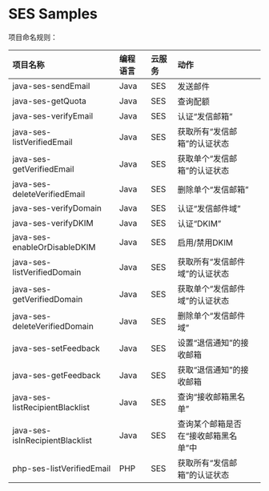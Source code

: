 # SES Samples

项目命名规则：

| 项目名称 | 编程语言 | 云服务 | 动作 |
| :-- | :-- | :-- | :-- |
| java-ses-sendEmail | Java | SES | 发送邮件 |
| java-ses-getQuota | Java | SES | 查询配额 |
| java-ses-verifyEmail | Java | SES | 认证“发信邮箱” |
| java-ses-listVerifiedEmail | Java | SES | 获取所有“发信邮箱”的认证状态 |
| java-ses-getVerifiedEmail | Java | SES | 获取单个“发信邮箱”的认证状态 |
| java-ses-deleteVerifiedEmail | Java | SES | 删除单个“发信邮箱” |
| java-ses-verifyDomain | Java | SES | 认证“发信邮件域” |
| java-ses-verifyDKIM | Java | SES | 认证“DKIM” |
| java-ses-enableOrDisableDKIM | Java | SES | 启用/禁用DKIM |
| java-ses-listVerifiedDomain | Java | SES | 获取所有“发信邮件域”的认证状态 |
| java-ses-getVerifiedDomain | Java | SES | 获取单个“发信邮件域”的认证状态 |
| java-ses-deleteVerifiedDomain | Java | SES | 删除单个“发信邮件域” |
| java-ses-setFeedback | Java | SES | 设置“退信通知”的接收邮箱 |
| java-ses-getFeedback | Java | SES | 获取“退信通知”的接收邮箱 |
| java-ses-listRecipientBlacklist | Java | SES | 查询“接收邮箱黑名单” |
| java-ses-isInRecipientBlacklist | Java | SES | 查询某个邮箱是否在“接收邮箱黑名单”中 |
| php-ses-listVerifiedEmail | PHP | SES | 获取所有“发信邮箱”的认证状态 |